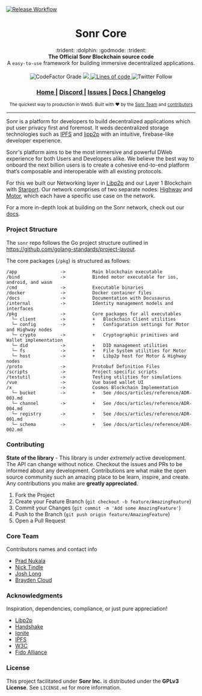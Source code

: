 [![Release Workflow](https://github.com/sonr-io/sonr/actions/workflows/release.yml/badge.svg?branch=dev)](https://github.com/sonr-io/sonr/actions/workflows/release.yml)
<h1 align="center">Sonr Core</h1>

<div align="center">
  :trident: :dolphin: :godmode: :trident:
</div>
<div align="center">
  <strong>The Official Sonr Blockchain source code</strong>
</div>
<div align="center">
  A <code>easy-to-use</code> framework for building immersive decentralized applications.
</div>

<br />

<div align="center">
  <!-- Stability -->
    <img alt="CodeFactor Grade" src="https://img.shields.io/codefactor/grade/github/sonr-io/sonr/master?style=for-the-badge">
  <!-- NPM version -->
  <a href="https://godoc.org/github.com/sonr-io/sonr">
  <img src="http://img.shields.io/badge/godoc-reference-5272B4.svg?style=for-the-badge" />
  </a>
  <!-- Test Coverage -->
  <a href="https://codecov.io/github/choojs/choo">
<img alt="Lines of code" src="https://img.shields.io/tokei/lines/github/sonr-io/sonr?label=TLOC&style=for-the-badge">
  </a>
  <!-- Downloads -->
<img alt="Twitter Follow" src="https://img.shields.io/twitter/follow/sonr_io?color=%2300ACEE&label=🐦 sonr_io&style=for-the-badge">
</div>

<div align="center">
  <h3>
    <a href="https://sonr.io">
      Home
    </a>
    <span> | </span>
    <a href="https://discord.gg/6Z3RmWs257">
      Discord
    </a>
    <span> | </span>
    <a href="https://github.com/sonr-io/sonr/issues">
      Issues
    </a>
    <span> | </span>
      <!-- <span> | </span> -->
    <a href="https://docs.sonr.io">
      Docs
    </a>
     <span> | </span>
      <!-- <span> | </span> -->
    <a href="./CHANGELOG.md">
      Changelog
    </a>
  </h3>
</div>

<div align="center">
  <sub>The quickest way to production in Web5. Built with ❤︎ by the
  <a href="mailto:team@sonr.io">Sonr Team</a> and
  <a href="https://github.com/sonr-io/sonr/graphs/contributors">
    contributors
  </a>
</div>

---

Sonr is a platform for developers to build decentralized applications which put user privacy first and foremost. It weds decentralized storage technologies such as [IPFS](https://ipfs.io) and [lipp2p](https://libp2p.io) with an intuitive, firebase-like developer experience.

Sonr's platform aims to be the most immersive and powerful DWeb experience for both Users and Developers alike. We believe the best way to onboard the next billion users is to create a cohesive end-to-end platform that’s composable and interoperable with all existing protocols.

For this we built our Networking layer in [Libp2p](“https://libp2p.io”) and our Layer 1 Blockchain with [Starport](“https://starport.com”). Our network comprises of two separate nodes: [Highway](“https://github.com/sonr-io/sonr/tree/dev/pkg”) and [Motor](“https://github.com/sonr-io/sonr/tree/dev/motor), which each have a specific use case on the network.

For a more in-depth look at building on the Sonr network, check out our [docs](https://docs.sonr.io).

### Project Structure

The `sonr` repo follows the Go project structure outlined in https://github.com/golang-standards/project-layout.

The core packages (`/pkg`) is structured as follows:

```text
/app                ->          Main blockchain executable
/bind               ->          Binded motor executable for ios, android, and wasm
/cmd                ->          Executable binaries
/docker             ->          Docker container files
/docs               ->          Documentation with Docusaurus
/internal           ->          Identity management models and interfaces
/pkg                ->          Core packages for all executables
  └─ client         ->          +   Blockchain Client utilities
  └─ config         ->          +   Configuration settings for Motor and Highway nodes
  └─ crypto         ->          +   Cryptographic primitives and Wallet implementation
  └─ did            ->          +   DID management utilities
  └─ fs             ->          +   File System utilities for Motor
  └─ host           ->          +   Libp2p host for Motor & Highway nodes
/proto              ->          Protobuf Definition Files
/scripts            ->          Project specific scripts
/testutil           ->          Testing utilities for simulations
/vue                ->          Vue based wallet UI
/x                  ->          Cosmos Blockchain Implementation
  └─ bucket         ->          +   See /docs/articles/reference/ADR-003.md
  └─ channel        ->          +   See /docs/articles/reference/ADR-004.md
  └─ registry       ->          +   See /docs/articles/reference/ADR-001.md
  └─ schema         ->          +   See /docs/articles/reference/ADR-002.md
```

### Contributing
**State of the library** - This library is under *extremely* active development. The API can change without notice. Checkout the issues and PRs to be informed about any development.
Contributions are what make the open source community such an amazing place to be learn, inspire, and create. Any contributions you make are **greatly appreciated**.

1. Fork the Project
2. Create your Feature Branch (`git checkout -b feature/AmazingFeature`)
3. Commit your Changes (`git commit -m 'Add some AmazingFeature'`)
4. Push to the Branch (`git push origin feature/AmazingFeature`)
5. Open a Pull Request

### Core Team

Contributors names and contact info

- [Prad Nukala](https://github.com/prnk28)
- [Nick Tindle](https://github.com/ntindle)
- [Josh Long](https://github.com/joshLong145)
- [Brayden Cloud](https://github.com/mcjcloud)

### Acknowledgments

Inspiration, dependencies, compliance, or just pure appreciation!

- [Libp2p](https://libp2p.io/)
- [Handshake](https://handshake.org/)
- [Ignite](https://ignite.com/)
- [IPFS](https://ipfs.io/)
- [W3C](https://www.w3.org/)
- [Fido Alliance](https://fidoalliance.org/)


### License

This project facilitated under **Sonr Inc.** is distributed under the **GPLv3 License**. See `LICENSE.md` for more information.
